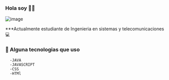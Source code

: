 ### Hola soy 🤙🏼

![image](https://user-images.githubusercontent.com/69522509/198098942-d1bd66a2-a6f5-43d0-9a1b-128c93892405.png)


***Actualmente estudiante de Ingenieria en sistemas y telecomunicaciones 💻

 ### 🎯 Alguna tecnologias que uso  
      -JAVA
      -JAVASCRIPT
      -CSS
      -HTMl
<!--
**Miospi/Miospi** is a ✨ _special_ ✨ repository because its `README.md` (this file) appears on your GitHub profile.
